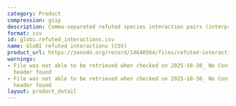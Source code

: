```yaml
---
category: Product
compression: gzip
description: Comma-separated refuted species interaction pairs (interpreted names)
format: csv
id: globi.refuted_interactions.csv
name: GloBI refuted interactions (CSV)
product_url: https://zenodo.org/record/14640564/files/refuted-interactions.csv.gz
warnings:
- File was not able to be retrieved when checked on 2025-10-30_ No Content-Length
  header found
- File was not able to be retrieved when checked on 2025-10-30_ No Content-Length
  header found
layout: product_detail
---
```

